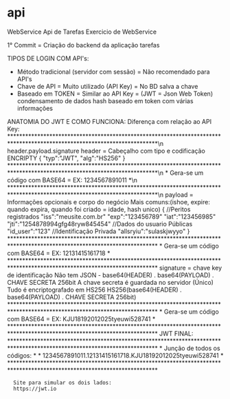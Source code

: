 # api
WebService Api de Tarefas
Exercicio de WebService

1° Commit = Criação do backend da aplicação tarefas

TIPOS DE LOGIN COM API's:
- Método tradicional (servidor com sessão) = Não recomendado para API's
- Chave de API = Muito utilizado (API Key) = No BD salva a chave
- Baseado em TOKEN = Similar ao API Key = (JWT = Json Web Token) condensamento 
  de dados hash baseado em token com várias informações
  
ANATOMIA DO JWT E COMO FUNCIONA:
    Diferença com relação ao API Key:
    *************************************************************************************************************************\n
    header.payload.signature
    header = Cabeçalho com tipo e codificação ENCRIPTY
        {
            "typ":"JWT",
            "alg":"HS256"
        }
    *************************************************************************************************************************\n
    *    Gera-se um código com BASE64 = EX: 1234567891011                                                                   *\n
    *************************************************************************************************************************\n
    payload = Informações opcionais e corpo do negócio Mais comuns:(ishoe, 
              expire: quando expira, quando foi criado = idade, hash unico)
        {
            //Peritos registrados
            "iss":"meusite.com.br"
            "exp":"123456789"
            "iat":"123456985"
            "jti":"1254878994gfg48ryw845454"
           //Dados do usuario Públicas
           "id_user":"123"
           //Identificação Privada
           "allsryiu":"sulaskjwyyo"
        }
    *************************************************************************************************************************
    *    Gera-se um código com BASE64 = EX: 12131415161718                                                                  *
    *************************************************************************************************************************
    signature = chave key de identificação Não tem JSON
     - base64(HEADER) . base64(PAYLOAD) . CHAVE SECRETA 256bit
     A chave secreta é guardada no servidor (Único) 
     Tudo é encriptografado em HS256
     HS256(base64(HEADER) . base64(PAYLOAD) . CHAVE SECRETA 256bit)          
    *************************************************************************************************************************
    *    Gera-se um código com BASE64 = EX: KJU18192012025tyeuwi528741                                                      *
    ************************************************************************************************************************* 
    JWT FINAL:
    *************************************************************************************************************************
    *    Junção de todos os códigos:                                                                                        *
    *    1234567891011.12131415161718.KJU18192012025tyeuwi528741                                                            *
    *************************************************************************************************************************
      
      
      Site para simular os dois lados:
      https://jwt.io
      
      
    
    
    
    
